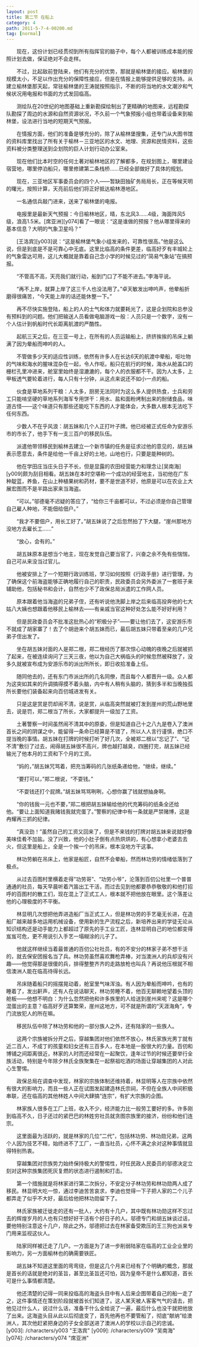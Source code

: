 ```yaml
---
layout: post
title: 第二节 在船上
category: 4
path: 2011-5-7-4-00200.md
tag: [normal]
---
```


　　现在，这份计划已经贯彻到所有指挥官的脑子中，每个人都被训练成本能的按照计划去做，保证绝对不会走样。

　　不过，比起敌前登陆来，他们有充分的优势，那就是榆林堡的接应。榆林堡的规模太小，不足以作出充分的保障性接应，但是在情报上能够提供足够的支持。从建立榆林堡那天起，常驻榆林堡的王涛就按照指示，不断的将当地的水文潮汐和气候状况用电报和书面的方式发回临高。

　　测绘队在20世纪的地图基础上重新勘探绘制出了更精确的地图来，远程勘探队勘探了周边的水源和自然资源状况，不久前一个气象预报小组也带着设备来到榆林堡，设法进行当地的短期天气预报。

　　在情报方面，他们的准备是够充分的，除了从榆林堡搜集，还专门从大图书馆的资料库里找出了所有关于榆林－三亚地区的水文、地理、资源和民情资料，这些资料被分类整理送到企划院的巨人计划行动办公室来。

　　现在他们比本时空的任何土著对榆林地区的了解都多，在规划图上，哪里建设宿营地，哪里停泊船只，哪里修建第二条栈桥……已经全部做好了具体的规划。

　　现在，三亚地区军事委员会的四个人——暂缺田独矿务局局长，正在等候天明的曙光，按照计算，天亮前后他们将正好抵达榆林港地区。

　　一名通信兵敲门进来，送来了榆林堡的电报。

　　电报里是最新天气预报：今日榆林地区，晴，东北风3……4级，海面阵风5级，浪高1.5米。[席亚洲][y074]看了一眼说：“这是谁做的预报？他从哪里得来的基本信息？大明的气象卫星吗？”

　　[王洛宾][y003]说：“这是榆林堡气象小组发来的，可靠性很高。”他是这么说，但是到底是不是可靠心中无底。这里比临高的条件更差，临高好歹有丰城轮上的气象雷达可用，这儿大概就是靠着自己念小学的时候见过的“简易气象站”在搞预报。

　　“不管高不高，天亮我们就行动，船到门口了不能不进去。”李海平说。

　　“再不上岸，就算上岸了这三千人也没法用了。”卓天敏发出呻吟声，他晕船折磨得很痛苦，“今天能上岸的话还能休整一下。”

　　再不尽快实施登陆，船上的人的士气和体力就要耗光了，这是企划院和总参没有预料到的问题。他们把输送人员看做电脑游戏一般：人员只是一个数字，没有一个人估计到帆船时代长距离航渡的严酷性。

　　起航三天之后，在三亚一号上，在所有的人员运输船上，挤挤挨挨的吊床上躺满了因为晕船而呻吟的人。

　　不管做多少天的适应性训练，依然有许多人在长达6天的航渡中晕船，呕吐物的气味和海水的腥味混杂在一起，令人作呕。船只在航行的时候，海水从舱盖口的栅栏孔里冲进来，舱室里始终是湿漉漉的，每个人的衣服都不干。因为人太多，上甲板透气要轮着进行，每人只有十分钟，从这点来说还不如小一点的船。

　　伙食是草地系列干粮：人太多，厨房无法同时为这么多人提供热食，士兵和劳工只能啃坚硬的草地系列海军专用饼干：用水、盐和面粉烤制出来的耐储食品，味道古怪——这个味道只有那些还能吃下东西的人才能体会，大多数人根本无法吃下任何东西。

　　少数人不在乎风浪：胡五妹和几个人正打叶子牌。他已经被正式任命为安游乐市的市长了，他手下有一支三百户的移民队伍。

　　派遣他带领移民到榆林去建立一个新市镇的任务是征求过他的意见的，胡五妹表示愿意去，条件是给他一千亩上好的土地，山地也行，只要是能种树的。

　　他在学田庄当庄头日子不长，但是显露的农田经营能力和理念让[吴南海][y009]颇为刮目相看。胡五妹在本时空堪称一个成功的经营地主，当初他在广东种靛蓝，养鱼，在山上种植果树和药材，要不是世道不好，他原是可以在农业上大展宏图而不是半路出家来当海盗。

　　“可以。”邬德毫不迟疑的答应了，“给你三千亩都可以，不过必须是你自己管理自己雇人种地，不能佃给佃户。”

　　“我才不要佃户，用长工好了。”胡五妹说了之后忽然拍了下大腿，“崖州那地方没地方去雇长工……”

　　“放心，会有的。”

　　胡五妹原本是想当个地主，现在发觉自己要当官了，兴奋之余不免有些惴惴，自己可从来没当过官儿。

　　他被安排上了一个短期行政训练班，学习如何按照《行政手册》进行管理，为了确保这个前海盗能够正确地履行自己的职责，民政委员会另外委派了一套班子来辅助他，包括秘书和会计，自然也少不了政保总局派遣的工作网人员。

　　原本跟着他当海盗的兄弟子侄，还有听说他洗脚上岸之后来临高投奔他的七大姑八大姨也想跟着他移民上榆林去——有亲戚当官这种好处怎么能不好好利用？

　　但是民政委员会不批准这批热心的“积极分子”——要让他们去了，这安游乐市不就成了胡家寨了！去了个胡逊来个胡五妹而已，最后胡五妹只带着至亲的几户兄弟子侄出发了。

　　坐在胡五妹对面的人是郑二根，郑二根经历了那次惊心动魄的夜晚之后就被抓了起来，在被连续询问了三天三夜，他以为自己大祸临头的时候忽然被释放了，没多久就被宣布成为安游乐市的派出所所长，即日收拾准备上任。

　　随同他去的，还有东门市派出所的几名同僚，而且每个人都晋升一级。众人都为这突如其来的升调搞得摸不着头脑，内中有人稍有头脑的，猜到多半和当晚独孤所长要他们装备起来向百仞城进发有关。

　　只是这是赏是罚却闹不清，说是赏，从临高突然就被打发到崖州的荒山野地里去，说是罚，郑二根当了所长，大家都提升一级加了工资。

　　土著警察一时间虽然闹不清其中的原委，但是知道自己十之八九是卷入了澳洲首长之间的阴谋之中，能留得一条命已经算是不错了，所以人人言行谨慎，绝口不提当晚的事情。胡五妹在打牌的时候打听了好几次，全被郑二根以“忘记了”、“记不清”敷衍了过去，闹得胡五妹很不高兴，牌也越打越臭，四圈打完，胡五妹已经输光了他本月的工资和下个月的工资。

　　“妈的，”胡五妹咒骂着，把充当筹码的几张纸条递给他，“继续，继续。”

　　“要打可以，”郑二根说，“不耍钱。”

　　“不耍钱还打个屁牌。”胡五妹骂骂咧咧，心想你赢了钱就想抽身啊。

　　“你的钱我一元也不要，”郑二根把胡五妹输给他的代充筹码的纸条全还给他。“要让上面知道我赌钱我就完蛋了。”警察的纪律中有一条就是严禁赌博，这是冉耀再三抓的纪律。

　　“真没劲！”虽然自己的工资又回来了，但是不来钱的打牌对胡五妹来说就好像美味佳肴不加盐。没了兴致，他的小肚子倒有点热烘烘的，有心想拿小老婆去去火，但这里是船上，全是一个挨一个的吊床，根本没地方干这事。

　　林功劳躺在吊床上，他家是船匠，自然不会晕船，然而林功劳的情绪低落到了极点。

　　从过去百图村里横着走得“功劳哥”、“功劳小爷”，沦落到百仞公社里一个普普通通的社员，每天早晨听着汽笛出工干活，而过去见到他都要恭恭敬敬的和他打招呼的百图村的散工们，现在混上了正式工人，根本就不把他放在眼里。这个落差让他的心理极度的不平衡。

　　林显明几次想把他弄进造船厂当正式工人，但是林功劳的手艺毫无长进，在造船厂越来越多地运用机械设备，使用新的生产流程之后，新培养出来的学徒无论从知识结构还是动手能力上都超过了原先的手工业工匠，连林显明自己的地位都变得岌岌可危，更不用说引入手艺一塌糊涂的儿子了。

　　他就这样继续当着最普通的百仞公社社员，有的不安分的林家子弟不想干活的，就去保安团报名当了兵。林功劳虽然喜欢舞枪弄棒，对当澳洲人的兵却没有兴趣——他觉得那是很傻的兵，排得整整齐齐的走路放枪也叫兵？再说他压根就不相信澳洲人能在临高待得长远。

　　吊床随着船只的摇摆晃动着，舱室里气味浑浊。有人因为晕船而呻吟，也有的睡着了，发出鼾声，还有人在说话聊天，林功劳睡不着，他百无聊赖地望着头顶的舱板——他想不明白：为什么忽然把他和许多族里的人给送到崖州来呢？这是哪个混蛋出的主意？临高好歹还算繁荣，崖州这地方，可不就是所谓的“天涯海角”，专门流放犯人的所在嘛。

　　移民队伍中除了林功劳和他的一部分族人之外，还有陆家的一些族人。

　　这两个宗族被拆分开之后，穿越集团对他们依然不放心，林氏家族光男丁就有近二百人，不成丁的孩童和妇女还有三百多人，在本地是一股很大的力量。百仞和博铺之间距离很近，林家的人时而还经常在一起聚饮，逢年过节的时候还要举行全族活动，特别是今年除夕林氏全族聚集在一起祭祖吃酒的场面让穿越集团的人对此心生警惕。

　　政保总局在调查中发现，林家的宗族体制还维持着，林显明等人在宗族中依然有很大的影响力，而且一些人正在试图发起建造林氏宗祠，不但在全族人中间积极串联，还在临高的其他林姓人中间大肆搞“连宗”，有扩大宗族的企图。

　　林家族人很多在工厂上班，收入不少，经济能力比一般劳工要好的多。许多刚到临高不久，日子还过的紧巴巴的林姓穷社员就贪图宗族里的接济，纷纷和他们连宗。

　　这里面最为活跃的，就是林家的几位“二代”，包括林功劳、林功勋兄弟，这两个人因为技艺不精，始终进不了工厂，一直当社员，心怀不满之余对这种事情就显得特别热衷。

　　穿越集团对宗族势力始终保持极大的警惕性，时任民政人民委员的邬德决定立刻对这种宗族集团死灰复燃的状态进行遏制和打击。

　　第一个措施就是将林家进行第二次拆分，不安定分子林功劳和林功勋两人成了移民。林显明大吃一惊，通过李迪苦苦哀求，李迪也觉得一下子把人家的二个儿子都弄走了似乎不大好，最后给他把林功勋留下了。

　　林氏家族被迁徙走的还有一批人，大约有十几户，其中既有林功勋这样不忘过去的辉煌岁月的人也有只想好好干活有个好日子的人。邬德专门和胡五妹谈过话，要他特别注意这十几户，除此之外，邬德把过去在林家备受欺压的王三狗也派来专门用来监视这伙人。

　　陆家同样被迁走了几户。一方面是为了进一步削弱陆家在临高的工业企业里的影响力，另一方面榆林也的确需要铁匠。

　　胡五妹不知道这里面的弯弯绕，但是这几个月来已经有了个明确的概念，那就是首长的话就是绝对的圣旨，甚至比圣旨还可怕，因为皇帝不是什么都知道，首长可是什么事情都清楚。

　　他还清楚的记得一同来投临高的海盗头目中有人后来企图带着自己的船一走了之，这件事情还在策划阶段就被首长们知道了。这人某天被人客客气气的请去，把他见过什么人，说过什么话，准备干什么全给说了一遍，最后什么也没干就把他放了出来。这海盗头目从此以后彻底变了，首先他再也不要管船了，彻底“献纳”给澳洲人，其次他赶紧把身边的子女全部送进了澳洲人的学校以示自己的忠诚。
[y003]: /characters/y003 "王洛宾"
[y009]: /characters/y009 "吴南海"
[y074]: /characters/y074 "席亚洲"
